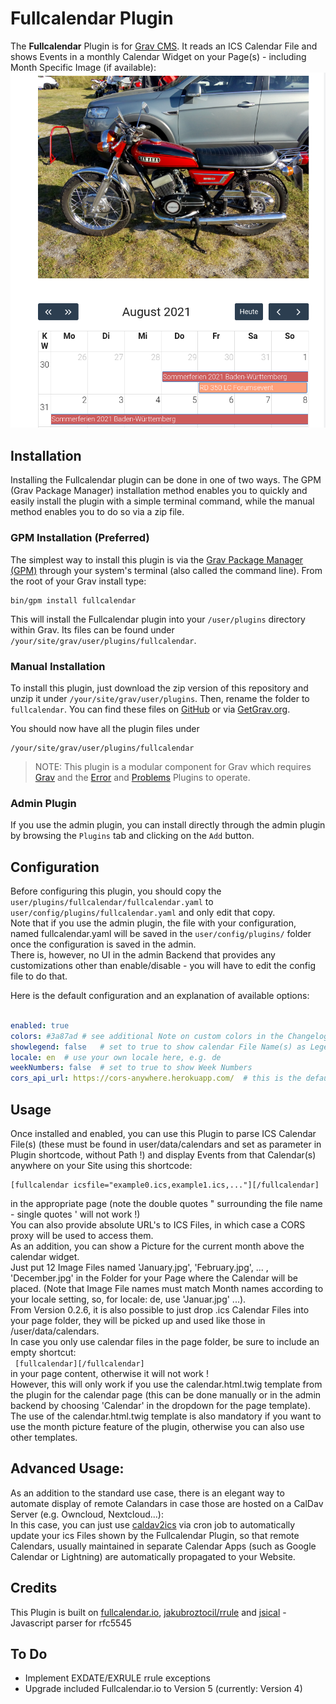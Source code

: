 # Fullcalendar Plugin

The **Fullcalendar** Plugin is for [Grav CMS](http://github.com/getgrav/grav). It reads an ICS Calendar File and shows Events in a monthly Calendar Widget on your Page(s) - including Month Specific Image (if available):
![](monthpic.png)

## Installation

Installing the Fullcalendar plugin can be done in one of two ways. The GPM (Grav Package Manager) installation method enables you to quickly and easily install the plugin with a simple terminal command, while the manual method enables you to do so via a zip file.

### GPM Installation (Preferred)

The simplest way to install this plugin is via the [Grav Package Manager (GPM)](http://learn.getgrav.org/advanced/grav-gpm) through your system's terminal (also called the command line).  From the root of your Grav install type:

    bin/gpm install fullcalendar

This will install the Fullcalendar plugin into your `/user/plugins` directory within Grav. Its files can be found under `/your/site/grav/user/plugins/fullcalendar`.

### Manual Installation

To install this plugin, just download the zip version of this repository and unzip it under `/your/site/grav/user/plugins`. Then, rename the folder to `fullcalendar`. You can find these files on [GitHub](https://github.com/wernerjoss/grav-plugin-fullcalendar) or via [GetGrav.org](https://getgrav.org/downloads/plugins).

You should now have all the plugin files under

    /your/site/grav/user/plugins/fullcalendar
    
> NOTE: This plugin is a modular component for Grav which requires [Grav](http://github.com/getgrav/grav) and the [Error](https://github.com/getgrav/grav-plugin-error) and [Problems](https://github.com/getgrav/grav-plugin-problems) Plugins to operate.

### Admin Plugin

If you use the admin plugin, you can install directly through the admin plugin by browsing the `Plugins` tab and clicking on the `Add` button.

## Configuration

Before configuring this plugin, you should copy the `user/plugins/fullcalendar/fullcalendar.yaml` to `user/config/plugins/fullcalendar.yaml` and only edit that copy.  
Note that if you use the admin plugin, the file with your configuration, named fullcalendar.yaml will be saved in the `user/config/plugins/` folder once the configuration is saved in the admin.  
There is, however, no UI in the admin Backend that provides any customizations other than enable/disable - you will have to edit the config file to do that.

Here is the default configuration and an explanation of available options:

```yaml

enabled: true
colors: #3a87ad # see additional Note on custom colors in the Changelog
showlegend: false   # set to true to show calendar File Name(s) as Legend below grid
locale: en  # use your own locale here, e.g. de
weekNumbers: false  # set to true to show Week Numbers
cors_api_url: https://cors-anywhere.herokuapp.com/  # this is the default value, change if you like to use another

```

## Usage

Once installed and enabled, you can use this Plugin to parse ICS Calendar File(s) (these must be found in user/data/calendars and set as parameter in Plugin shortcode, without Path !) and display Events from that Calendar(s) anywhere on your Site using this shortcode:

    [fullcalendar icsfile="example0.ics,example1.ics,..."][/fullcalendar]
    
in the appropriate page (note the double quotes " surrounding the file name - single quotes ' will not work !)    
You can also provide absolute URL's to ICS Files, in which case a CORS proxy will be used to access them.  
As an addition, you can show a Picture for the current month above the calendar widget.  
Just put 12 Image Files named 'January.jpg', 'February.jpg', ... , 'December.jpg' in the Folder for your Page where the Calendar will be placed.
(Note that Image File names must match Month names according to your locale setting, so, for locale: de, use 'Januar.jpg' ...).  
From Version 0.2.6, it is also possible to just drop .ics Calendar Files into your page folder, they will be picked up and used like those in /user/data/calendars.  
In case you only use calendar files in the page folder, be sure to include an empty shortcut:   
` [fullcalendar][/fullcalendar]`   
in your page content, otherwise it will not work !  
However, this will only work if you use the calendar.html.twig template from the plugin for the calendar page (this can be done manually or in the admin backend by choosing 'Calendar' in the dropdown for the page template).  
The use of the calendar.html.twig template is also mandatory if you want to use the month picture feature of the plugin, otherwise you can also use other templates. 

## Advanced Usage:
As an addition to the standard use case, there is an elegant way to automate display of remote Calandars in case those are hosted on a CalDav Server (e.g. Owncloud, Nextcloud...):  
In this case, you can just use [caldav2ics](https://github.com/wernerjoss/wp-caldav2ics) via cron job to automatically update your ics Files shown by the Fullcalendar Plugin, so that remote Calendars, usually maintained in separate Calendar Apps (such as Google Calendar or Lightning) are automatically propagated to your Website.

## Credits

This Plugin is built on [fullcalendar.io](https://fullcalendar.io), [jakubroztocil/rrule](https://github.com/jakubroztocil/rrule) and [jsical](http://mozilla-comm.github.io/ical.js) - Javascript parser for rfc5545

## To Do

* Implement EXDATE/EXRULE rrule exceptions
* Upgrade included Fullcalendar.io to Version 5 (currently: Version 4)
